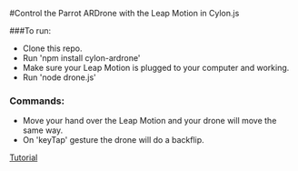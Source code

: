 #Control the Parrot ARDrone with the Leap Motion in Cylon.js

###To run:
* Clone this repo.
* Run 'npm install cylon-ardrone'
* Make sure your Leap Motion is plugged to your computer and working.
* Run 'node drone.js'

### Commands:
* Move your hand over the Leap Motion and your drone will move the same way.
* On 'keyTap' gesture the drone will do a backflip.

[Tutorial](https://charliegerard.wordpress.com/2015/01/20/drone-leap-motion-cylon-js/)
